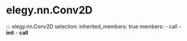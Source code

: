 # elegy.nn.Conv2D

::: elegy.nn.Conv2D
    selection:
        inherited_members: true
        members:
            - call
            - __init__
            - __call__